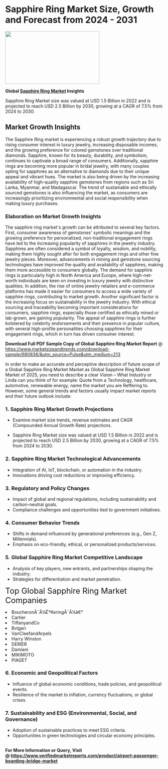 <H1>Sapphire Ring Market Size, Growth and Forecast from 2024 - 2031</H1><img class="aligncenter size-medium wp-image-584254" src="https://thirdeyenews.in/wp-content/uploads/2024/09/Global-Market-Research-300x168.jpeg" alt="" width="300" height="168" /><p><strong>Global&nbsp;<a href="https://www.marketsizeandtrends.com/download-sample/690836/&amp;utm_source=Pulse&amp;utm_medium=213">Sapphire Ring Market</a> Insights</strong></p><p>Sapphire Ring Market size was valued at USD 1.5 Billion in 2022 and is projected to reach USD 2.5 Billion by 2030, growing at a CAGR of 7.5% from 2024 to 2030.</p><p><h2>Market Growth Insights</h2> The Sapphire Ring market is experiencing a robust growth trajectory due to rising consumer interest in luxury jewelry, increasing disposable incomes, and the growing preference for colored gemstones over traditional diamonds. Sapphire, known for its beauty, durability, and symbolism, continues to captivate a broad range of consumers. Additionally, sapphire rings are becoming more popular in bridal jewelry, with many couples opting for sapphires as an alternative to diamonds due to their unique appeal and vibrant hues. The market is also being driven by the increasing availability of high-quality sapphire gemstones from regions such as Sri Lanka, Myanmar, and Madagascar. The trend of sustainable and ethically sourced gemstones is also influencing the market, as consumers are increasingly prioritizing environmental and social responsibility when making luxury purchases. <h3>Elaboration on Market Growth Insights</h3> The sapphire ring market's growth can be attributed to several key factors. First, consumer awareness of gemstones' symbolic meanings and the growing preference for personalized, non-traditional engagement rings have led to the increasing popularity of sapphires in the jewelry industry. Sapphires are often considered a symbol of loyalty, wisdom, and nobility, making them highly sought after for both engagement rings and other fine jewelry pieces. Moreover, advancements in mining and gemstone sourcing technologies have improved the quality and availability of sapphires, making them more accessible to consumers globally. The demand for sapphire rings is particularly high in North America and Europe, where high-net-worth individuals are keen on investing in luxury jewelry with distinctive qualities. In addition, the rise of online jewelry retailers and e-commerce platforms has made it easier for consumers to access a wide variety of sapphire rings, contributing to market growth. Another significant factor is the increasing focus on sustainability in the jewelry industry. With ethical sourcing and traceability becoming important considerations for consumers, sapphire rings, especially those certified as ethically mined or lab-grown, are gaining popularity. The appeal of sapphire rings is further bolstered by celebrity endorsements and their presence in popular culture, with several high-profile personalities choosing sapphires for their engagement rings, which in turn has driven consumer interest. </p><p><span class=""><strong>Download Full PDF Sample Copy of Global Sapphire Ring Market Report</strong> @ <a href="https://www.marketsizeandtrends.com/download-sample/690836/&amp;utm_source=Pulse&amp;utm_medium=213" target="_blank">https://www.marketsizeandtrends.com/download-sample/690836/&amp;utm_source=Pulse&amp;utm_medium=213</a></span></p><p>In order to make an accurate and perceptive description of future scope of a Global&nbsp;Sapphire Ring Market Market as Global&nbsp;Sapphire Ring Market Market of 2025, you need to describe a clear Vision &ndash; What Industry or Linda can you think of for example: Quote from a Technology, healthcare, automotive, renewable energy, name the market you are Reffering to. However, some general trends and factors usually impact market reports and their future outlook include:</p><h3>1.&nbsp;<strong>Sapphire Ring Market Growth Projections</strong></h3><ul><li>Examine market size trends, revenue estimates and CAGR (Compounded Annual Growth Rate) projections.</li><li><p>Sapphire Ring Market size was valued at USD 1.5 Billion in 2022 and is projected to reach USD 2.5 Billion by 2030, growing at a CAGR of 7.5% from 2024 to 2030.</p></li></ul><h3>2.&nbsp;<strong>Sapphire Ring Market Technological Advancements</strong></h3><ul><li>Integration of AI, IoT, blockchain, or automation in the industry.</li><li>Innovations driving cost reductions or improving efficiency.</li></ul><h3>3.&nbsp;<strong>Regulatory and Policy Changes</strong></h3><ul><li>Impact of global and regional regulations, including sustainability and carbon-neutral goals.</li><li>Compliance challenges and opportunities tied to government initiatives.</li></ul><h3>4.&nbsp;<strong>Consumer Behavior Trends</strong></h3><ul><li>Shifts in demand influenced by generational preferences (e.g., Gen Z, Millennials).</li><li>Emphasis on eco-friendly, ethical, or personalized products/services.</li></ul><h3>5.&nbsp;<strong>Global Sapphire Ring Market Competitive Landscape</strong></h3><ul><li>Analysis of key players, new entrants, and partnerships shaping the industry.</li><li>Strategies for differentiation and market penetration.</li></ul><p data-pm-slice="1 1 []"><span style="color: inherit; font-family: inherit; font-size: 25px;">Top Global Sapphire Ring Market Companies</span></p><div class="" data-test-id=""><p><li>BoucheronÃ¯Â¼Ë†KeringÃ¯Â¼â€°</li><li> Cartier</li><li> TiffanyandCo</li><li> Bvlgari</li><li> VanCleefandArpels</li><li> Harry Winston</li><li> DERIER</li><li> Damiani</li><li> MIKIMOTO</li><li> PIAGET</li></p></div><h3>6.&nbsp;<strong>Economic and Geopolitical Factors</strong></h3><ul><li>Influence of global economic conditions, trade policies, and geopolitical events.</li><li>Resilience of the market to inflation, currency fluctuations, or global crises.</li></ul><h3>7.&nbsp;<strong>Sustainability and ESG (Environmental, Social, and Governance)</strong></h3><ul><li>Adoption of sustainable practices to meet ESG criteria.</li><li>Opportunities in green technologies and circular economy principles.</li></ul><h2><strong style="font-size: 14px;">For More Information or Query, Visit @&nbsp;</strong><a style="background-color: #ffffff; font-size: 14px;" href="https://www.marketsizeandtrends.com/report/sapphire-ring-market/" target="_blank">https://www.verifiedmarketreports.com/product/airport-passenger-boarding-bridge-market</a></h2>
